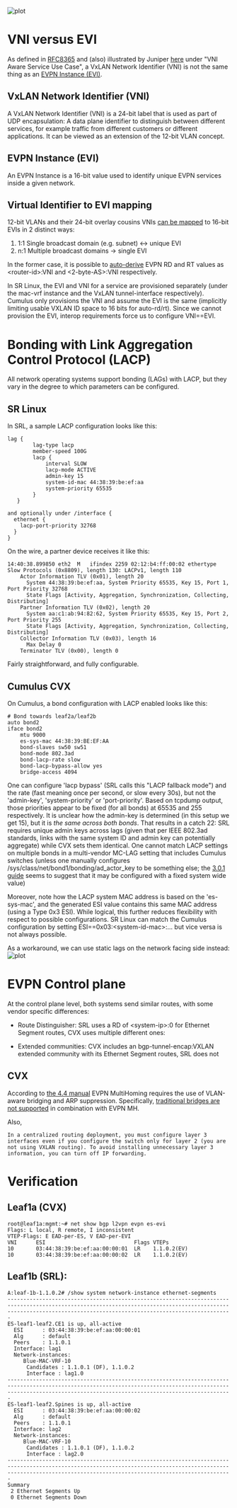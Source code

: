 ![plot](Fig13_evpn_mh.PNG)

# VNI versus EVI

As defined in [RFC8365](https://datatracker.ietf.org/doc/html/rfc8365) and (also) illustrated by Juniper [here](https://www.juniper.net/documentation/us/en/software/junos/evpn-vxlan/topics/concept/vxlan-evpn-integration-overview.html) under "VNI Aware Service Use Case", a VxLAN Network Identifier (VNI) is not the same thing as an [EVPN Instance (EVI)](https://datatracker.ietf.org/doc/html/rfc7432#section-3).


## VxLAN Network Identifier (VNI)
A VxLAN Network Identifier (VNI) is a 24-bit label that is used as part of UDP encapsulation: A data plane identifier to distinguish between different services, for example traffic from different customers or different applications. It can be viewed as an extension of the 12-bit VLAN concept.

## EVPN Instance (EVI)
An EVPN Instance is a 16-bit value used to identify unique EVPN services inside a given network.

## Virtual Identifier to EVI mapping
12-bit VLANs and their 24-bit overlay cousins VNIs [can be mapped](https://datatracker.ietf.org/doc/html/rfc8365#section-5.1.2) to 16-bit EVIs in 2 distinct ways:
1. 1:1 Single broadcast domain (e.g. subnet) <-> unique EVI
2. n:1 Multiple broadcast domains -> single EVI

In the former case, it is possible to [auto-derive](https://datatracker.ietf.org/doc/html/rfc8365#section-5.1.2.1) EVPN RD and RT values as \<router-id\>:VNI and \<2-byte-AS\>:VNI respectively.

In SR Linux, the EVI and VNI for a service are provisioned separately (under the mac-vrf instance and the VxLAN tunnel-interface respectively). Cumulus only provisions the VNI and assume the EVI is the same (implicitly limiting usable VXLAN ID space to 16 bits for auto-rd/rt). Since we cannot provision the EVI, interop requirements force us to configure VNI==EVI.

# Bonding with Link Aggregation Control Protocol (LACP)
All network operating systems support bonding (LAGs) with LACP, but they vary in the degree to which parameters can be configured.

## SR Linux
In SRL, a sample LACP configuration looks like this:
```
lag {
        lag-type lacp
        member-speed 100G
        lacp {
            interval SLOW
            lacp-mode ACTIVE
            admin-key 15
            system-id-mac 44:38:39:be:ef:aa
            system-priority 65535
        }
   }

and optionally under /interface {
  ethernet {
    lacp-port-priority 32768
  }
}

```

On the wire, a partner device receives it like this:
```
14:40:38.899850 eth2  M   ifindex 2259 02:12:b4:ff:00:02 ethertype Slow Protocols (0x8809), length 130: LACPv1, length 110
	Actor Information TLV (0x01), length 20
	  System 44:38:39:be:ef:aa, System Priority 65535, Key 15, Port 1, Port Priority 32768
	  State Flags [Activity, Aggregation, Synchronization, Collecting, Distributing]
	Partner Information TLV (0x02), length 20
	  System aa:c1:ab:94:82:62, System Priority 65535, Key 15, Port 2, Port Priority 255
	  State Flags [Activity, Aggregation, Synchronization, Collecting, Distributing]
	Collector Information TLV (0x03), length 16
	  Max Delay 0
	Terminator TLV (0x00), length 0
```
Fairly straightforward, and fully configurable.

## Cumulus CVX
On Cumulus, a bond configuration with LACP enabled looks like this:
```
# Bond towards leaf2a/leaf2b
auto bond2
iface bond2
    mtu 9000
    es-sys-mac 44:38:39:BE:EF:AA
    bond-slaves sw50 sw51
    bond-mode 802.3ad
    bond-lacp-rate slow
    bond-lacp-bypass-allow yes
    bridge-access 4094
```
One can configure 'lacp bypass' (SRL calls this "LACP fallback mode") and the rate (fast meaning once per second, or slow every 30s), but not the 'admin-key', 'system-priority' or 'port-priority'. Based on tcpdump output, those priorities appear to be fixed (for all bonds) at 65535 and 255 respectively. It is unclear how the admin-key is determined (in this setup we get 15), but it is *the same across both bonds*. That results in a catch 22: SRL requires unique admin keys across lags (given that per IEEE 802.3ad standards, links with the same system ID and admin key can potentially aggregate) while CVX sets them identical. One cannot match LACP settings on multiple bonds in a multi-vendor MC-LAG setting that includes Cumulus switches (unless one manually configures /sys/class/net/bond1/bonding/ad_actor_key to be something else; the [3.0.1 guide](https://manualzz.com/doc/32498585/cumulus-linux-3.0.1-user-guide#p11) seems to suggest that it may be configured with a fixed system wide value)

Moreover, note how the LACP system MAC address is based on the 'es-sys-mac', and the generated ESI value contains this same MAC address (using a Type 0x3 ESI).
While logical, this further reduces flexibility with respect to possible configurations. SR Linux can match the Cumulus configuration by setting ESI==0x03:\<system-id-mac\>:... but vice versa is not always possible.

As a workaround, we can use static lags on the network facing side instead:
![plot](Multi_vendor_evpn_mh.png)

# EVPN Control plane
At the control plane level, both systems send similar routes, with some vendor specific differences:

* Route Distinguisher: SRL uses a RD of \<system-ip\>:0 for Ethernet Segment routes, CVX uses multiple different ones:

* Extended communities: CVX includes an bgp-tunnel-encap:VXLAN extended community with its Ethernet Segment routes, SRL does not


## CVX
According to [the 4.4 manual](https://docs.nvidia.com/networking-ethernet-software/cumulus-linux-44/Network-Virtualization/Ethernet-Virtual-Private-Network-EVPN/EVPN-Multihoming/) EVPN MultiHoming requires the use of VLAN-aware bridging and ARP suppression. Specifically, [traditional bridges are not supported](https://docs.nvidia.com/networking-ethernet-software/cumulus-linux-44/Network-Virtualization/Ethernet-Virtual-Private-Network-EVPN/EVPN-Multihoming/#unsupported-features) in combination with EVPN MH.

Also, 
```
In a centralized routing deployment, you must configure layer 3 interfaces even if you configure the switch only for layer 2 (you are not using VXLAN routing). To avoid installing unnecessary layer 3 information, you can turn off IP forwarding.
```

# Verification

## Leaf1a (CVX)
```
root@leaf1a:mgmt:~# net show bgp l2vpn evpn es-evi
Flags: L local, R remote, I inconsistent
VTEP-Flags: E EAD-per-ES, V EAD-per-EVI
VNI      ESI                            Flags VTEPs
10       03:44:38:39:be:ef:aa:00:00:01  LR    1.1.0.2(EV)
10       03:44:38:39:be:ef:aa:00:00:02  LR    1.1.0.2(EV) 
```

## Leaf1b (SRL):
```
A:leaf-1b-1.1.0.2# /show system network-instance ethernet-segments                                                                                                                                                 
-------------------------------------------------------------------------------------------------------------------------------------------------------------------------------------------------------------------
ES-leaf1-leaf2.CE1 is up, all-active
  ESI      : 03:44:38:39:be:ef:aa:00:00:01
  Alg      : default
  Peers    : 1.1.0.1
  Interface: lag1
  Network-instances:
     Blue-MAC-VRF-10
      Candidates : 1.1.0.1 (DF), 1.1.0.2
      Interface : lag1.0
-------------------------------------------------------------------------------------------------------------------------------------------------------------------------------------------------------------------
ES-leaf1-leaf2.Spines is up, all-active
  ESI      : 03:44:38:39:be:ef:aa:00:00:02
  Alg      : default
  Peers    : 1.1.0.1
  Interface: lag2
  Network-instances:
     Blue-MAC-VRF-10
      Candidates : 1.1.0.1 (DF), 1.1.0.2
      Interface : lag2.0
-------------------------------------------------------------------------------------------------------------------------------------------------------------------------------------------------------------------
Summary
 2 Ethernet Segments Up
 0 Ethernet Segments Down
```
